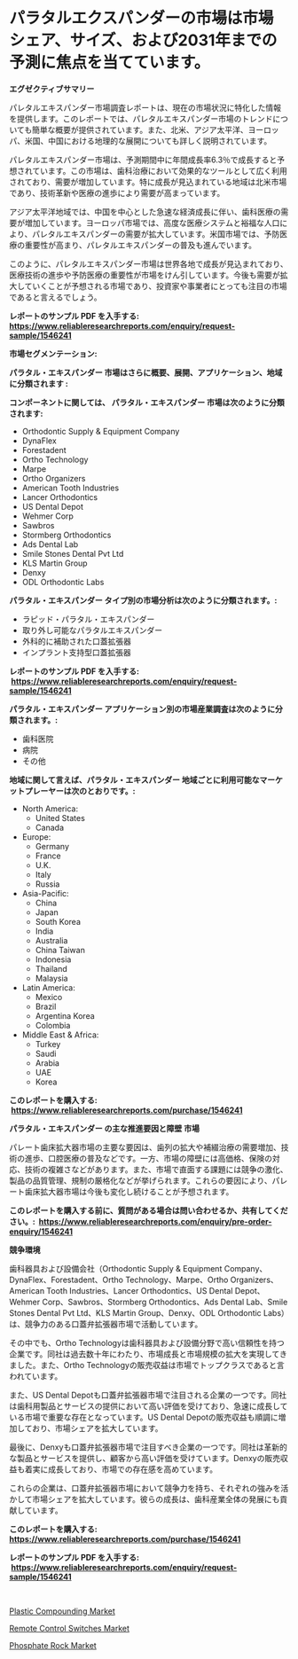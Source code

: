 <p><h1>パラタルエクスパンダーの市場は市場シェア、サイズ、および2031年までの予測に焦点を当てています。</h1></p><p><strong>エグゼクティブサマリー</strong></p>
<p><p>パレタルエキスパンダー市場調査レポートは、現在の市場状況に特化した情報を提供します。このレポートでは、パレタルエキスパンダー市場のトレンドについても簡単な概要が提供されています。また、北米、アジア太平洋、ヨーロッパ、米国、中国における地理的な展開についても詳しく説明されています。</p><p>パレタルエキスパンダー市場は、予測期間中に年間成長率6.3％で成長すると予想されています。この市場は、歯科治療において効果的なツールとして広く利用されており、需要が増加しています。特に成長が見込まれている地域は北米市場であり、技術革新や医療の進歩により需要が高まっています。</p><p>アジア太平洋地域では、中国を中心とした急速な経済成長に伴い、歯科医療の需要が増加しています。ヨーロッパ市場では、高度な医療システムと裕福な人口により、パレタルエキスパンダーの需要が拡大しています。米国市場では、予防医療の重要性が高まり、パレタルエキスパンダーの普及も進んでいます。</p><p>このように、パレタルエキスパンダー市場は世界各地で成長が見込まれており、医療技術の進歩や予防医療の重要性が市場をけん引しています。今後も需要が拡大していくことが予想される市場であり、投資家や事業者にとっても注目の市場であると言えるでしょう。</p></p>
<p><strong>レポートのサンプル PDF を入手する: <a href="https://www.reliableresearchreports.com/enquiry/request-sample/1546241">https://www.reliableresearchreports.com/enquiry/request-sample/1546241</a></strong></p>
<p><strong>市場セグメンテーション:</strong></p>
<p><strong> パラタル・エキスパンダー 市場はさらに概要、展開、アプリケーション、地域に分類されます :</strong></p>
<p><strong>コンポーネントに関しては、 パラタル・エキスパンダー 市場は次のように分類されます: &nbsp;</strong></p>
<p><ul><li>Orthodontic Supply & Equipment Company</li><li>DynaFlex</li><li>Forestadent</li><li>Ortho Technology</li><li>Marpe</li><li>Ortho Organizers</li><li>American Tooth Industries</li><li>Lancer Orthodontics</li><li>US Dental Depot</li><li>Wehmer Corp</li><li>Sawbros</li><li>Stormberg Orthodontics</li><li>Ads Dental Lab</li><li>Smile Stones Dental Pvt Ltd</li><li>KLS Martin Group</li><li>Denxy</li><li>ODL Orthodontic Labs</li></ul></p>
<p><strong> パラタル・エキスパンダー タイプ別の市場分析は次のように分類されます。:</strong></p>
<p><ul><li>ラピッド・パラタル・エキスパンダー</li><li>取り外し可能なパラタルエキスパンダー</li><li>外科的に補助された口蓋拡張器</li><li>インプラント支持型口蓋拡張器</li></ul></p>
<p><strong>レポートのサンプル PDF を入手する: &nbsp;<a href="https://www.reliableresearchreports.com/enquiry/request-sample/1546241">https://www.reliableresearchreports.com/enquiry/request-sample/1546241</a></strong></p>
<p><strong> パラタル・エキスパンダー アプリケーション別の市場産業調査は次のように分類されます。:</strong></p>
<p><ul><li>歯科医院</li><li>病院</li><li>その他</li></ul></p>
<p><strong>地域に関して言えば、パラタル・エキスパンダー 地域ごとに利用可能なマーケットプレーヤーは次のとおりです。:</strong></p>
<p><ul>
    <li>
        North America:
        <ul>
            <li>United States</li>
            <li>Canada</li>
        </ul>
    </li>
    <li>
        Europe:
        <ul>
            <li>Germany</li>
            <li>France</li>
            <li>U.K.</li>
            <li>Italy</li>
            <li>Russia</li>
        </ul>
    </li>
    <li>
        Asia-Pacific:
        <ul>
            <li>China</li>
            <li>Japan</li>
            <li>South Korea</li>
            <li>India</li>
            <li>Australia</li>
            <li>China Taiwan</li>
            <li>Indonesia</li>
            <li>Thailand</li>
            <li>Malaysia</li>
        </ul>
    </li>
    <li>
        Latin America:
        <ul>
            <li>Mexico</li>
            <li>Brazil</li>
            <li>Argentina Korea</li>
            <li>Colombia</li>
        </ul>
    </li>
    <li>
        Middle East & Africa:
        <ul>
            <li>Turkey</li>
            <li>Saudi</li>
            <li>Arabia</li>
            <li>UAE</li>
            <li>Korea</li>
        </ul>
    </li>
    </ul></p>
<p><strong>このレポートを購入する: &nbsp;<a href="https://www.reliableresearchreports.com/purchase/1546241">https://www.reliableresearchreports.com/purchase/1546241</a></strong></p>
<p><strong>パラタル・エキスパンダー の主な推進要因と障壁 市場</strong></p>
<p><p>パレート歯床拡大器市場の主要な要因は、歯列の拡大や補綴治療の需要増加、技術の進歩、口腔医療の普及などです。一方、市場の障壁には高価格、保険の対応、技術の複雑さなどがあります。また、市場で直面する課題には競争の激化、製品の品質管理、規制の厳格化などが挙げられます。これらの要因により、パレート歯床拡大器市場は今後も変化し続けることが予想されます。</p></p>
<p><strong>このレポートを購入する前に、質問がある場合は問い合わせるか、共有してください。:&nbsp; <a href="https://www.reliableresearchreports.com/enquiry/pre-order-enquiry/1546241">https://www.reliableresearchreports.com/enquiry/pre-order-enquiry/1546241</a></strong></p>
<p><strong>競争環境</strong></p>
<p><p>歯科器具および設備会社（Orthodontic Supply & Equipment Company、DynaFlex、Forestadent、Ortho Technology、Marpe、Ortho Organizers、American Tooth Industries、Lancer Orthodontics、US Dental Depot、Wehmer Corp、Sawbros、Stormberg Orthodontics、Ads Dental Lab、Smile Stones Dental Pvt Ltd、KLS Martin Group、Denxy、ODL Orthodontic Labs）は、競争力のある口蓋弁拡張器市場で活動しています。</p><p>その中でも、Ortho Technologyは歯科器具および設備分野で高い信頼性を持つ企業です。同社は過去数十年にわたり、市場成長と市場規模の拡大を実現してきました。また、Ortho Technologyの販売収益は市場でトップクラスであると言われています。</p><p>また、US Dental Depotも口蓋弁拡張器市場で注目される企業の一つです。同社は歯科用製品とサービスの提供において高い評価を受けており、急速に成長している市場で重要な存在となっています。US Dental Depotの販売収益も順調に増加しており、市場シェアを拡大しています。</p><p>最後に、Denxyも口蓋弁拡張器市場で注目すべき企業の一つです。同社は革新的な製品とサービスを提供し、顧客から高い評価を受けています。Denxyの販売収益も着実に成長しており、市場での存在感を高めています。</p><p>これらの企業は、口蓋弁拡張器市場において競争力を持ち、それぞれの強みを活かして市場シェアを拡大しています。彼らの成長は、歯科産業全体の発展にも貢献しています。</p></p>
<p><strong>このレポートを購入する: &nbsp; <a href="https://www.reliableresearchreports.com/purchase/1546241">https://www.reliableresearchreports.com/purchase/1546241</a></strong></p>
<p><strong>レポートのサンプル PDF を入手する: &nbsp;<a href="https://www.reliableresearchreports.com/enquiry/request-sample/1546241">https://www.reliableresearchreports.com/enquiry/request-sample/1546241</a></strong><strong></strong></p>
<p>&nbsp;</p>
<p><p><a href="https://cat-emmental-94b.notion.site/Plastic-Compounding-Market-Challenges-Opportunities-and-Growth-Drivers-and-Major-Market-Players-f-3ccc682af0b848919ac8c03b46266d08">Plastic Compounding Market</a></p><p><a href="https://view.publitas.com/reportprime-1/remote-control-switches-market-size-2024-2031-global-industrial-analysis-key-geographical-regions-market-share-top-key-players-product-types-and-forecast-research-report/">Remote Control Switches Market</a></p><p><a href="https://silk-columnist-571.notion.site/Phosphate-Rock-Market-Centers-on-Aspects-such-as-Market-Growth-Market-Share-Market-Opportunity-an-051bd920bc934ed59ab7649f1543a12d">Phosphate Rock Market</a></p></p>